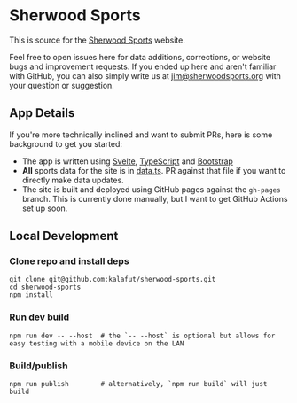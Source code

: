 # Sherwood Sports

This is source for the [Sherwood Sports](https://sherwoodsports.org) website.

Feel free to open issues here for data additions, corrections, or website bugs and improvement requests. If you ended up here and aren't familiar with GitHub, you can also simply write us at jim@sherwoodsports.org with your question or suggestion.

## App Details

If you're more technically inclined and want to submit PRs, here is some background to get you started:

* The app is written using [Svelte](https://svelte.dev), [TypeScript](https://www.typescriptlang.org) and [Bootstrap](https://getbootstrap.com)
* **All** sports data for the site is in [data.ts](https://github.com/kalafut/sherwood-sports/blob/main/src/data.ts). PR against that file if you want to directly make data updates.
* The site is built and deployed using GitHub pages against the `gh-pages` branch. This is currently done manually, but I want to get GitHub Actions set up soon.

## Local Development

### Clone repo and install deps
```
git clone git@github.com:kalafut/sherwood-sports.git
cd sherwood-sports
npm install
```

### Run dev build
```
npm run dev -- --host  # the `-- --host` is optional but allows for easy testing with a mobile device on the LAN
```

### Build/publish
```
npm run publish        # alternatively, `npm run build` will just build
```
